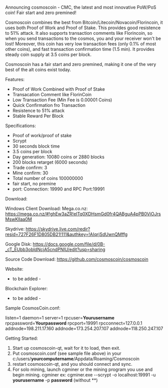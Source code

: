 Announcing cosmoscoin - CMC, the latest and most innovative PoW/PoS coin! Fair start and zero premined!

Cosmoscoin combines the best from Bitcoin/Litecoin/Novacoin/Florincoin, it uses both Proof of Work and Proof of Stake. This provides good resistence to 51% attack. It also supports transaction comments like Florincoin, so when you send transactions to the cosmos, you and your receiver won't be lost! Moreover, this coin has very low transaction fees (only 0.1% of most other coins), and fast transaction confirmation time (1.5 min). It provides steady coin supply at 3.5 coins per block.

Cosmoscoin has a fair start and zero premined, making it one of the very best of the alt coins exist today.

Features:
- Proof of Work Combined with Proof of Stake
- Transacation Comment like FlorinCoin
- Low Transaction Fee (Min Fee is 0.00001 Coins)
- Quick Confirmation fro Transaction
- Resistence to 51% attack
- Stable Reward Per Block


Specifications:
- Proof of work/proof of stake 
- Scrypt
- 30 seconds block time
- 3.5 coins per block
- Day generation: 10080 coins or 2880 blocks
- 200 blocks retarget (6000 seconds)
- Trade confirm: 3
- Mine confirm: 30
- Total number of coins 100000000 
- fair start, no premine
- port: Connection: 19990 and RPC Port:19991 


Download:

Windows Client Download:
Mega.co.nz:
https://mega.co.nz/#!ghEw3aZR!eITq0XDHsmGd0fr4QABguA4pPB0ViOJrsMswKllaa0M

Skydrive:
https://skydrive.live.com/redir?resid=727F26F1D805DB21!111&authkey=!AIqrjSdUwnQMffg

Google Disk:
https://docs.google.com/file/d/0B-_cT_EUbb3obldNcjA5cndPNlU/edit?usp=sharing

Source Code Download:
https://github.com/cosmoscoin/cosmoscoin


Website:
- to be added -

Blockchain Explorer:
- to be added -


Sample CosmosCoin.conf:

listen=1
daemon=1
server=1
rpcuser=**Yourusername**
rpcpassword=**Yourpassword**
rpcport=19991
rpcconnect=127.0.0.1
addnode=198.211.17.160
addnode=173.254.207.107
addnode=118.250.247.107



Getting Started:

1. Start up cosmoscoin-qt, wait for it to load, then exit.
2. Put cosmoscoin.conf (see sample file above) in your c:/users/**yourcomputername**/Appdata/Roaming/Cosmoscoin
3. restart cosmoscoin-qt, and you should connect and sync.
4. For solo mining, launch cgminer or the mining program you use and begin mining.
      cgminer ex: cgminer.exe --scrypt -o localhost:19991 -u **yourusername** -p **password** (without **)